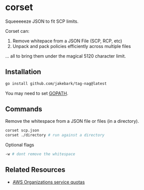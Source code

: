 # corset

Squeeeeeze JSON to fit SCP limits.

Corset can: 

1. Remove whitepace from a JSON File (SCP, RCP, etc)
2. Unpack and pack policies efficiently across multiple files

... all to bring them under the magical 5120 character limit. 

## Installation
```bash
go install github.com/jakebark/tag-nag@latest
```
You may need to set [GOPATH](https://go.dev/wiki/SettingGOPATH).

## Commands

Remove the whitespace from a JSON file or files (in a directory). 

```bash
corset scp.json 
corset ./directory # run against a directory
```

Optional flags
```bash
-w # dont remove the whitespace
```

## Related Resources

- [AWS Organizations service quotas](https://docs.aws.amazon.com/organizations/latest/userguide/orgs_reference_limits.html)
